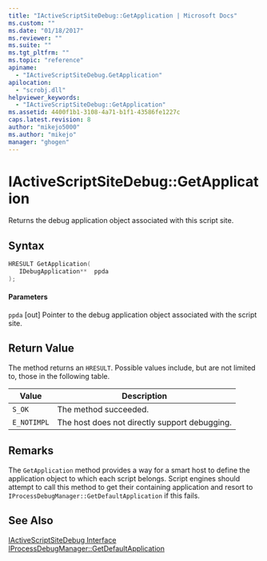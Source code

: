 ```yaml
---
title: "IActiveScriptSiteDebug::GetApplication | Microsoft Docs"
ms.custom: ""
ms.date: "01/18/2017"
ms.reviewer: ""
ms.suite: ""
ms.tgt_pltfrm: ""
ms.topic: "reference"
apiname:
  - "IActiveScriptSiteDebug.GetApplication"
apilocation:
  - "scrobj.dll"
helpviewer_keywords:
  - "IActiveScriptSiteDebug::GetApplication"
ms.assetid: 4400f1b1-3108-4a71-b1f1-43586fe1227c
caps.latest.revision: 8
author: "mikejo5000"
ms.author: "mikejo"
manager: "ghogen"
---
```

# IActiveScriptSiteDebug::GetApplication
Returns the debug application object associated with this script site.

## Syntax

```cpp
HRESULT GetApplication(
   IDebugApplication**  ppda
);
```

#### Parameters
 `ppda`
 [out] Pointer to the debug application object associated with the script site.

## Return Value
 The method returns an `HRESULT`. Possible values include, but are not limited to, those in the following table.

|Value|Description|
|-----------|-----------------|
|`S_OK`|The method succeeded.|
|`E_NOTIMPL`|The host does not directly support debugging.|

## Remarks
 The `GetApplication` method provides a way for a smart host to define the application object to which each script belongs. Script engines should attempt to call this method to get their containing application and resort to `IProcessDebugManager::GetDefaultApplication` if this fails.

## See Also
 [IActiveScriptSiteDebug Interface](../../winscript/reference/iactivescriptsitedebug-interface.md)
 [IProcessDebugManager::GetDefaultApplication](../../winscript/reference/iprocessdebugmanager-getdefaultapplication.md)
